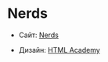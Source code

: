 # Nerds

* Сайт: [Nerds](https://dismalway.github.io/nerds/)

* Дизайн: [HTML Academy](https://htmlacademy.ru/)